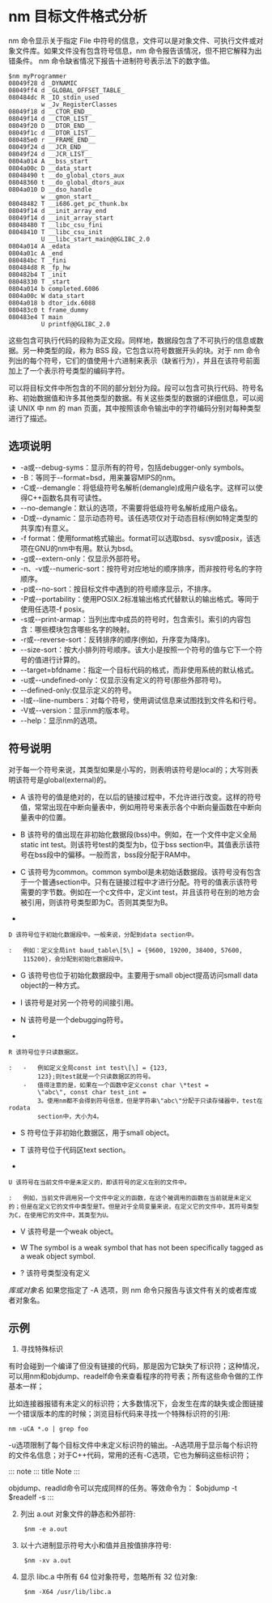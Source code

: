 # nm 目标文件格式分析

nm 命令显示关于指定 File
中符号的信息，文件可以是对象文件、可执行文件或对象文件库。如果文件没有包含符号信息，nm
命令报告该情况，但不把它解释为出错条件。 nm
命令缺省情况下报告十进制符号表示法下的数字值。

    $nm myProgrammer
    08049f28 d _DYNAMIC
    08049ff4 d _GLOBAL_OFFSET_TABLE_
    080484dc R _IO_stdin_used
             w _Jv_RegisterClasses
    08049f18 d __CTOR_END__
    08049f14 d __CTOR_LIST__
    08049f20 D __DTOR_END__
    08049f1c d __DTOR_LIST__
    080485e0 r __FRAME_END__
    08049f24 d __JCR_END__
    08049f24 d __JCR_LIST__
    0804a014 A __bss_start
    0804a00c D __data_start
    08048490 t __do_global_ctors_aux
    08048360 t __do_global_dtors_aux
    0804a010 D __dso_handle
             w __gmon_start__
    08048482 T __i686.get_pc_thunk.bx
    08049f14 d __init_array_end
    08049f14 d __init_array_start
    08048480 T __libc_csu_fini
    08048410 T __libc_csu_init
             U __libc_start_main@@GLIBC_2.0
    0804a014 A _edata
    0804a01c A _end
    080484bc T _fini
    080484d8 R _fp_hw
    080482b4 T _init
    08048330 T _start
    0804a014 b completed.6086
    0804a00c W data_start
    0804a018 b dtor_idx.6088
    080483c0 t frame_dummy
    080483e4 T main
             U printf@@GLIBC_2.0

这些包含可执行代码的段称为正文段。同样地，数据段包含了不可执行的信息或数据。另一种类型的段，称为
BSS 段，它包含以符号数据开头的块。对于 nm
命令列出的每个符号，它们的值使用十六进制来表示（缺省行为），并且在该符号前面加上了一个表示符号类型的编码字符。

可以将目标文件中所包含的不同的部分划分为段。段可以包含可执行代码、符号名称、初始数据值和许多其他类型的数据。有关这些类型的数据的详细信息，可以阅读
UNIX 中 nm 的 man
页面，其中按照该命令输出中的字符编码分别对每种类型进行了描述。

## 选项说明

- -a或\--debug-syms：显示所有的符号，包括debugger-only symbols。
- -B：等同于\--format=bsd，用来兼容MIPS的nm。
- -C或\--demangle：将低级符号名解析(demangle)成用户级名字。这样可以使得C++函数名具有可读性。
- \--no-demangle：默认的选项，不需要将低级符号名解析成用户级名。
- -D或\--dynamic：显示动态符号。该任选项仅对于动态目标(例如特定类型的共享库)有意义。
- -f
    format：使用format格式输出。format可以选取bsd、sysv或posix，该选项在GNU的nm中有用。默认为bsd。
- -g或\--extern-only：仅显示外部符号。
- -n、-v或\--numeric-sort：按符号对应地址的顺序排序，而非按符号名的字符顺序。
- -p或\--no-sort：按目标文件中遇到的符号顺序显示，不排序。
- -P或\--portability：使用POSIX.2标准输出格式代替默认的输出格式。等同于使用任选项-f
    posix。
- -s或\--print-armap：当列出库中成员的符号时，包含索引。索引的内容包含：哪些模块包含哪些名字的映射。
- -r或\--reverse-sort：反转排序的顺序(例如，升序变为降序)。
- \--size-sort：按大小排列符号顺序。该大小是按照一个符号的值与它下一个符号的值进行计算的。
- \--target=bfdname：指定一个目标代码的格式，而非使用系统的默认格式。
- -u或\--undefined-only：仅显示没有定义的符号(那些外部符号)。
- \--defined-only:仅显示定义的符号。
- -l或\--line-numbers：对每个符号，使用调试信息来试图找到文件名和行号。
- -V或\--version：显示nm的版本号。
- \--help：显示nm的选项。

## 符号说明

对于每一个符号来说，其类型如果是小写的，则表明该符号是local的；大写则表明该符号是global(external)的。

- A
    该符号的值是绝对的，在以后的链接过程中，不允许进行改变。这样的符号值，常常出现在中断向量表中，例如用符号来表示各个中断向量函数在中断向量表中的位置。

- B
    该符号的值出现在非初始化数据段(bss)中。例如，在一个文件中定义全局static
    int test。则该符号test的类型为b，位于bss
    section中。其值表示该符号在bss段中的偏移。一般而言，bss段分配于RAM中。

- C 该符号为common。common
    symbol是未初始话数据段。该符号没有包含于一个普通section中。只有在链接过程中才进行分配。符号的值表示该符号需要的字节数。例如在一个c文件中，定义int
    test，并且该符号在别的地方会被引用，则该符号类型即为C。否则其类型为B。

-

    D 该符号位于初始化数据段中。一般来说，分配到data section中。

    :   例如：定义全局int baud_table\[5\] = {9600, 19200, 38400, 57600,
        115200}，会分配到初始化数据段中。

- G 该符号也位于初始化数据段中。主要用于small object提高访问small data
    object的一种方式。

- I 该符号是对另一个符号的间接引用。

- N 该符号是一个debugging符号。

-

    R 该符号位于只读数据区。

    :   -   例如定义全局const int test\[\] = {123,
            123};则test就是一个只读数据区的符号。
        -   值得注意的是，如果在一个函数中定义const char \*test =
            \"abc\", const char test_int =
            3。使用nm都不会得到符号信息，但是字符串\"abc\"分配于只读存储器中，test在rodata
            section中，大小为4。

- S 符号位于非初始化数据区，用于small object。

- T 该符号位于代码区text section。

-

    U 该符号在当前文件中是未定义的，即该符号的定义在别的文件中。

    :   例如，当前文件调用另一个文件中定义的函数，在这个被调用的函数在当前就是未定义的；但是在定义它的文件中类型是T。但是对于全局变量来说，在定义它的文件中，其符号类型为C，在使用它的文件中，其类型为U。

- V 该符号是一个weak object。

- W The symbol is a weak symbol that has not been specifically tagged
    as a weak object symbol.

- ? 该符号类型没有定义

*库或对象名* 如果您指定了 -A 选项，则 nm
命令只报告与该文件有关的或者库或者对象名。

## 示例

1. 寻找特殊标识

有时会碰到一个编译了但没有链接的代码，那是因为它缺失了标识符；这种情况，可以用nm和objdump、readelf命令来查看程序的符号表；所有这些命令做的工作基本一样；

比如连接器报错有未定义的标识符；大多数情况下，会发生在库的缺失或企图链接一个错误版本的库的时候；浏览目标代码来寻找一个特殊标识符的引用:

    nm -uCA *.o | grep foo

-u选项限制了每个目标文件中未定义标识符的输出。-A选项用于显示每个标识符的文件名信息；对于C++代码，常用的还有-C选项，它也为解码这些标识符；

::: note
::: title
Note
:::

objdump、readld命令可以完成同样的任务。等效命令为： \$objdump -t
\$readelf -s
:::

2. 列出 a.out 对象文件的静态和外部符:

        $nm -e a.out

3. 以十六进制显示符号大小和值并且按值排序符号:

        $nm -xv a.out

4. 显示 libc.a 中所有 64 位对象符号，忽略所有 32 位对象:

        $nm -X64 /usr/lib/libc.a
